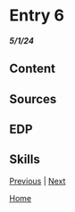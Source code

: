 # Entry 6
##### 5/1/24

## Content 



## Sources

## EDP

## Skills 

[Previous](entry02.md) | [Next](entry04.md)

[Home](../README.md)






